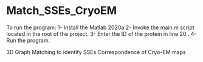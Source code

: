 # Match_SSEs_CryoEM

To run the program:
1- Install the Matlab 2020a
2- Invoke the main.m script located in the root of the project.
3- Enter the ID of the protein in line 20 .
4- Run the program.

3D Graph Matching to identify SSEs Correspondence of Cryo-EM maps
